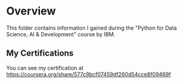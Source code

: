 


# Overview

This folder contains  information I gained during the "Python for Data Science, AI & Development" course by IBM. 


## My Certifications

You can see my certification at https://coursera.org/share/577c9bcf07459df260d54cce8f09469f
